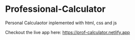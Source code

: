 # Professional-Calculator
Personal Calculaotor inplemented with html, css and js

Checkout the live app here:
https://prof-calculator.netlify.app
